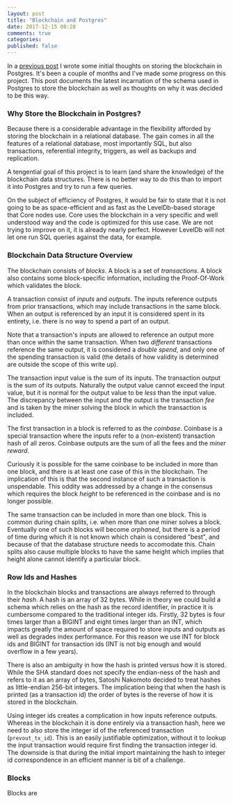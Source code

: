 ```yaml
---
layout: post
title: "Blockchain and Postgres"
date: 2017-12-15 08:28
comments: true
categories:
published: false
---
```


In a [previous post](/blog/2017/10/10/postgre-as-a-full-node/) I wrote
some initial thoughts on storing the blockchain in Postgres. It's been
a couple of months and I've made some progress on this project. This
post documents the latest incarnation of the schema used in Postgres
to store the blockchain as well as thoughts on why it was decided to
be this way.

### Why Store the Blockchain in  Postgres? ###

Because there is a considerable advantage in the flexibility afforded
by storing the blockchain in a relational database. The gain comes in
all the features of a relational database, most importantly SQL, but
also transactions, referential integrity, triggers, as well as backups
and replication.

A tengential goal of this project is to learn (and share the
knowledge) of the blockchain data structures. There is no better way
to do this than to import it into Postgres and try to run a few
queries.

On the subject of efficiency of Postgres, it would be fair to state
that it is not going to be as space-efficient and as fast as the
LevelDb-based storage that Core nodes use. Core uses the blockchain in
a very specific and well understood way and the code is optimized for
this use case. We are not trying to improve on it, it is already
nearly perfect. However LevelDb will not let one run SQL queries
against the data, for example.

### Blockchain Data Structure Overview ###

The blockchain consists of *blocks*. A block is a set of
*transactions*. A block also contains some block-specific information,
including the Proof-Of-Work which validates the block.

A transaction consist of *inputs* and *outputs*. The inputs reference
outputs from prior transactions, which may include transactions in the
same block. When an output is referenced by an input it is considered
spent in its entirety, i.e. there is no way to spend a part of an
output.

Note that a transaction's inputs are allowed to reference an output
more than once within the same transaction. When two *different*
transactions reference the same output, it is considered a *double
spend*, and only one of the spending transaction is valid (the details
of how validity is determined are outside the scope of this write up).

The transaction input value is the sum of its inputs. The transaction
output is the sum of its outputs. Naturally the output value cannot
exceed the input value, but it is normal for the output value to be
*less* than the input value. The discrepancy between the input and the
output is the transaction *fee* and is taken by the miner solving the
block in which the transaction is included.

The first transaction in a block is referred to as the
*coinbase*. Coinbase is a special transaction where the inputs refer
to a (non-existent) transaction hash of all zeros. Coinbase outputs
are the sum of all the fees and the *miner reward*.

Curiously it is possible for the same coinbase to be included in more
than one block, and there is at least one case of this in the
blockchain. The implication of this is that the second instance of
such a transaction is unspendable. This oddity was addressed by a
change in the consensus which requires the block *height* to be
referenced in the coinbase and is no longer possible.

The same transaction can be included in more than one block. This is
common during chain splits, i.e. when more than one miner solves a
block. Eventually one of such blocks will become *orphaned*, but there
is a period of time during which it is not known which chain is
considered "best", and because of that the database structure needs to
accomodate this. Chain splits also cause multiple blocks to have the
same height which implies that height alone cannot identify a
particular block.

### Row Ids and Hashes ###

In the blockchain blocks and transactions are always referred to
through their *hash*. A hash is an array of 32 bytes. While in theory
we could build a schema which relies on the hash as the record
identifier, in practice it is cumbersome compared to the traditional
integer ids. Firstly, 32 bytes is four times larger than a BIGINT and
eight times larger than an INT, which impacts greatly the amount of
space required to store inputs and outputs as well as degrades index
performance. For this reason we use INT for block ids and BIGINT for
transaction ids (INT is not big enough and would overflow in a few
years).

There is also an ambiguity in how the hash is printed versus how it is
stored. While the SHA standard does not specify the endian-ness of the
hash and refers to it as an array of bytes, Satoshi Nakomoto decided
to treat hashes as little-endian 256-bit integers. The implication
being that when the hash is printed (as a transaction id) the order of
bytes is the reverse of how it is stored in the blockchain.

Using integer ids creates a complication in how inputs reference
outputs. Whereas in the blockchain it is done entirely via a
transaction hash, here we need to also store the integer id of the
referenced transaction (`prevout_tx_id`). This is an easily
justifiable optimization, without it to lookup the input transaction
would require first finding the transaction integer id. The downside
is that during the initial import maintaining the hash to integer id
correspondence in an efficient manner is bit of a challenge.

### Blocks ###

Blocks are
